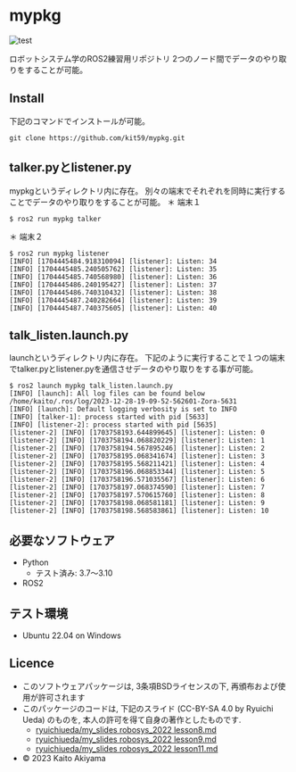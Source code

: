 # mypkg
![test](https://github.com/kit59/mypkg/actions/workflows/test.yml/badge.svg)

ロボットシステム学のROS2練習用リポジトリ
2つのノード間でデータのやり取りをすることが可能。

## Install
下記のコマンドでインストールが可能。
```
git clone https://github.com/kit59/mypkg.git
```

## talker.pyとlistener.py
mypkgというディレクトリ内に存在。
別々の端末でそれぞれを同時に実行することでデータのやり取りをすることが可能。
＊ 端末１
```
$ ros2 run mypkg talker

```
＊ 端末２
```
$ ros2 run mypkg listener
[INFO] [1704445484.918310094] [listener]: Listen: 34
[INFO] [1704445485.240505762] [listener]: Listen: 35
[INFO] [1704445485.740568980] [listener]: Listen: 36
[INFO] [1704445486.240195427] [listener]: Listen: 37
[INFO] [1704445486.740310432] [listener]: Listen: 38
[INFO] [1704445487.240282664] [listener]: Listen: 39
[INFO] [1704445487.740375605] [listener]: Listen: 40
```

## talk_listen.launch.py 
launchというディレクトリ内に存在。
下記のように実行することで１つの端末でtalker.pyとlistener.pyを通信させデータのやり取りをする事が可能。
```
$ ros2 launch mypkg talk_listen.launch.py
[INFO] [launch]: All log files can be found below /home/kaito/.ros/log/2023-12-28-19-09-52-562601-Zora-5631
[INFO] [launch]: Default logging verbosity is set to INFO
[INFO] [talker-1]: process started with pid [5633]
[INFO] [listener-2]: process started with pid [5635]
[listener-2] [INFO] [1703758193.644899645] [listener]: Listen: 0
[listener-2] [INFO] [1703758194.068820229] [listener]: Listen: 1
[listener-2] [INFO] [1703758194.567895246] [listener]: Listen: 2
[listener-2] [INFO] [1703758195.068341674] [listener]: Listen: 3
[listener-2] [INFO] [1703758195.568211421] [listener]: Listen: 4
[listener-2] [INFO] [1703758196.068853344] [listener]: Listen: 5
[listener-2] [INFO] [1703758196.571035567] [listener]: Listen: 6
[listener-2] [INFO] [1703758197.068374590] [listener]: Listen: 7
[listener-2] [INFO] [1703758197.570615760] [listener]: Listen: 8
[listener-2] [INFO] [1703758198.068581181] [listener]: Listen: 9
[listener-2] [INFO] [1703758198.568583861] [listener]: Listen: 10 
```

## 必要なソフトウェア
* Python
  * テスト済み: 3.7～3.10
* ROS2

## テスト環境
* Ubuntu 22.04 on Windows

## Licence
* このソフトウェアパッケージは, 3条項BSDライセンスの下, 再頒布および使用が許可されます 
* このパッケージのコードは, 下記のスライド (CC-BY-SA 4.0 by Ryuichi Ueda) のものを, 本人の許可を得て自身の著作としたものです.
    * [ryuichiueda/my_slides robosys_2022 lesson8.md](https://github.com/ryuichiueda/my_slides/blob/master/robosys_2022/lesson8.md)
    * [ryuichiueda/my_slides robosys_2022 lesson9.md](https://github.com/ryuichiueda/my_slides/blob/master/robosys_2022/lesson9.md)
    * [ryuichiueda/my_slides robosys_2022 lesson11.md](https://github.com/ryuichiueda/my_slides/blob/master/robosys_2022/lesson11.md)
* © 2023 Kaito Akiyama

